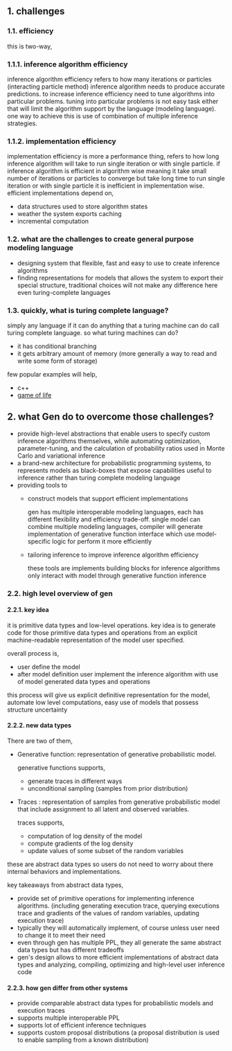 ## 1. challenges

### 1.1. efficiency

this is two-way,

### 1.1.1. inference algorithm efficiency

inference algorithm efficiency refers to how many iterations or particles (interacting particle method) inference
algorithm needs to produce accurate predictions. to increase inference efficiency need to tune algorithms into
particular problems. tuning into particular problems is not easy task either that will limit the algorithm support by
the language (modeling language). one way to achieve this is use of combination of multiple inference strategies.

### 1.1.2. implementation efficiency

implementation efficiency is more a performance thing, refers to how long inference algorithm will take to run single
iteration or with single particle. if inference algorithm is efficient in algorithm wise meaning it take small number of
iterations or particles to converge but take long time to run single iteration or with single particle it is
inefficient in implementation wise. efficient implementations depend on,

- data structures used to store algorithm states
- weather the system exports caching
- incremental computation

### 1.2. what are the challenges to create general purpose modeling language

- designing system that flexible, fast and easy to use to create inference algorithms
- finding representations for models that allows the system to export their special structure, traditional choices will
  not make any difference here even turing-complete languages

### 1.3. quickly, what is turing complete language?

simply any language if it can do anything that a turing machine can do call turing complete language. so what turing
machines can do?

- it has conditional branching
- it gets arbitrary amount of memory (more generally a way to read and write some form of storage)

few popular examples will help,

- c++
- [game of life](https://conwaylife.com/)

## 2. what Gen do to overcome those challenges?

- provide high-level abstractions that enable users to specify custom inference algorithms themselves, while automating
  optimization, parameter-tuning, and the calculation of probability ratios used in Monte Carlo and variational
  inference
- a brand-new architecture for probabilistic programming systems, to represents models as black-boxes that expose
  capabilities useful to inference rather than turing complete modeling language
- providing tools to
    - construct models that support efficient implementations

      gen has multiple interoperable modeling languages, each has different flexibility and efficiency trade-off. single
      model can combine multiple modeling languages, compiler will generate implementation of generative function
      interface
      which use model-specific logic for perform it more efficiently

    - tailoring inference to improve inference algorithm efficiency

      these tools are implements building blocks for inference algorithms only interact with model through generative
      function inference

### 2.2. high level overview of gen

#### 2.2.1. key idea

it is primitive data types and low-level operations. key idea is to generate code for those primitive data types and
operations from an explicit machine-readable representation of the model user specified.

overall process is,

- user define the model
- after model definition user implement the inference algorithm with use of model generated data types and operations

this process will give us explicit definitive representation for the model, automate low level computations, easy use of
models that possess structure uncertainty

#### 2.2.2. new data types

There are two of them,

- Generative function: representation of generative probabilistic model.

  generative functions supports,
    - generate traces in different ways
    - unconditional sampling (samples from prior distribution)

- Traces : representation of samples from generative probabilistic model that include assignment to all latent and
  observed variables.

  traces supports,
  - computation of log density of the model
  - compute gradients of the log density
  - update values of some subset of the random variables

these are abstract data types so users do not need to worry about there internal behaviors and implementations.

key takeaways from abstract data types,

- provide set of primitive operations for implementing inference algorithms. (including generating execution trace, 
  querying executions trace and gradients of the values of random variables, updating execution trace)
- typically they will automatically implement, of course unless user need to change it to meet their need
- even through gen has multiple PPL, they all generate the same abstract data types but has different tradeoffs
- gen's design allows to more efficient implementations of abstract data types and analyzing, compiling, optimizing and
  high-level user inference code

#### 2.2.3. how gen differ from other systems

- provide comparable abstract data types for probabilistic models and execution traces
- supports multiple interoperable PPL
- supports lot of efficient inference techniques
- supports custom proposal distributions (a proposal distribution is used to enable sampling from a known distribution)
